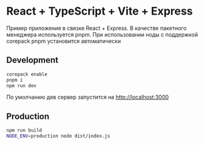 # React + TypeScript + Vite + Express

Пример приложения в связке React + Express.
В качестве пакетного менеджера используется pnpm. При использовании ноды с поддержкой
corepack pnpm установится автоматически

## Development

```bash
corepack enable
pnpm i
npm run dev
```

По умолчанию дев сервер запустится на [http://localhost:3000
](http://localhost:3000)

## Production

```bash
npm run build
NODE_ENV=production node dist/index.js
```
